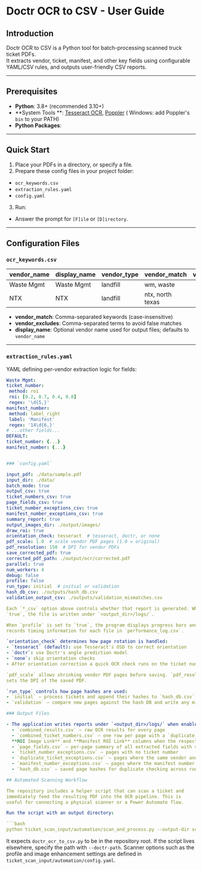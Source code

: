 # Doctr OCR to CSV - User Guide

## Introduction

Doctr OCR to CSV is a Python tool for batch-processing scanned truck ticket PDFs.  
It extracts vendor, ticket, manifest, and other key fields using configurable YAML/CSV rules, and outputs user-friendly
CSV reports.

---

## Prerequisites

- **Python**: 3.8+ (recommended 3.10+)
- **System Tools
  **: [Tesseract OCR](https://github.com/tesseract-ocr/tesseract), [Poppler](http://blog.alivate.com.au/poppler-windows/) (
  Windows: add Poppler's `bin` to your PATH)
- **Python Packages**:

---

## Quick Start

1. Place your PDFs in a directory, or specify a file.
2. Prepare these config files in your project folder:

- `ocr_keywords.csv`
- `extraction_rules.yaml`
- `config.yaml`

3. Run:

- Answer the prompt for `[F]ile` or `[D]irectory`.

---

## Configuration Files

### `ocr_keywords.csv`

| vendor_name | display_name | vendor_type | vendor_match     | vendor_excludes |
|-------------|--------------|-------------|------------------|-----------------|
| Waste Mgmt  | Waste Mgmt   | landfill    | wm, waste        |                 |
| NTX         | NTX         | landfill    | ntx, north texas |                 |

- **vendor_match**: Comma-separated keywords (case-insensitive)
- **vendor_excludes**: Comma-separated terms to avoid false matches
- **display_name**: Optional vendor name used for output files; defaults to `vendor_name`

---

### `extraction_rules.yaml`

YAML defining per-vendor extraction logic for fields:

```yaml
Waste Mgmt:
ticket_number:
 method: roi
 roi: [0.2, 0.7, 0.4, 0.8]
 regex: '\d{5,}'
manifest_number:
 method: label_right
 label: 'Manifest'
 regex: '14\d{6,}'
# ...other fields...
DEFAULT:
ticket_number: {...}
manifest_number: {...}


### `config.yaml`

input_pdf: ./data/sample.pdf
input_dir: ./data/
batch_mode: true
output_csv: true
ticket_numbers_csv: true
page_fields_csv: true
ticket_number_exceptions_csv: true
manifest_number_exceptions_csv: true
summary_report: true
output_images_dir: ./output/images/
draw_roi: true
orientation_check: tesseract  # tesseract, doctr, or none
pdf_scale: 1.0  # scale vendor PDF pages (1.0 = original)
pdf_resolution: 150  # DPI for vendor PDFs
save_corrected_pdf: true
corrected_pdf_path: ./output/ocr/corrected.pdf
parallel: true
num_workers: 4
debug: false
profile: false
run_type: initial  # initial or validation
hash_db_csv: ./outputs/hash_db.csv
validation_output_csv: ./outputs/validation_mismatches.csv

Each `*_csv` option above controls whether that report is generated. When set to
`true`, the file is written under `<output_dir>/logs/`.

When `profile` is set to `true`, the program displays progress bars and
records timing information for each file in `performance_log.csv`.

`orientation_check` determines how page rotation is handled:
- `tesseract` (default): use Tesseract's OSD to correct orientation
- `doctr`: use Doctr's angle prediction model
- `none`: skip orientation checks
- After orientation correction a quick OCR check runs on the ticket number ROI (top-right by default or vendor-specific). Pages where this region contains no digits are logged to `roi_exceptions.csv` with reason `ticket-number missing/obscured`.

`pdf_scale` allows shrinking vendor PDF pages before saving. `pdf_resolution`
sets the DPI of the saved PDF.

`run_type` controls how page hashes are used:
- `initial` – process tickets and append their hashes to `hash_db.csv`.
- `validation` – compare new pages against the hash DB and write any mismatches to `validation_output_csv`.

### Output Files

- The application writes reports under `<output_dir>/logs/` when enabled:
  - `combined_results.csv` – raw OCR results for every page
  - `combined_ticket_numbers.csv` – one row per page with a `duplicate_ticket` flag and
  **ROI Image Link** and **Manifest ROI Link** columns when the respective values are not `valid`
  - `page_fields.csv` – per-page summary of all extracted fields with validation status
  - `ticket_number_exceptions.csv` – pages with no ticket number
  - `duplicate_ticket_exceptions.csv` – pages where the same vendor and ticket number combination appears more than once ("duplicate ticket pages") and any pages that produced no OCR text
  - `manifest_number_exceptions.csv` – pages where the manifest number is missing or invalid
  - `hash_db.csv` – saved page hashes for duplicate checking across runs

## Automated Scanning Workflow

The repository includes a helper script that can scan a ticket and
immediately feed the resulting PDF into the OCR pipeline. This is
useful for connecting a physical scanner or a Power Automate flow.

Run the script with an output directory:

```bash
python ticket_scan_input/automation/scan_and_process.py --output-dir scanned_tickets
```

It expects `doctr_ocr_to_csv.py` to be in the repository root. If the
script lives elsewhere, specify the path with `--doctr-path`. Scanner
options such as the profile and image enhancement settings are defined
in `ticket_scan_input/automation/config.yaml`.


